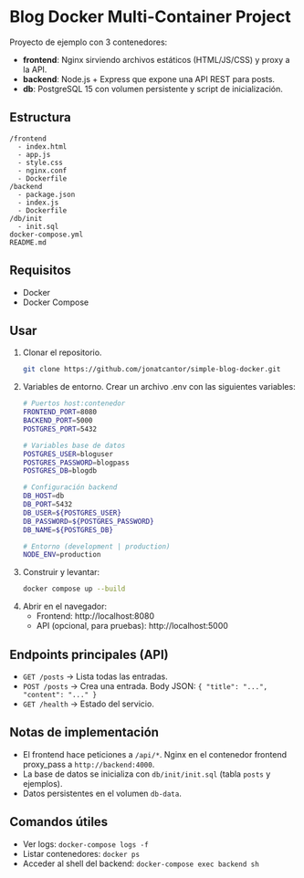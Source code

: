 # Blog Docker Multi-Container Project

Proyecto de ejemplo con 3 contenedores:
- **frontend**: Nginx sirviendo archivos estáticos (HTML/JS/CSS) y proxy a la API.
- **backend**: Node.js + Express que expone una API REST para posts.
- **db**: PostgreSQL 15 con volumen persistente y script de inicialización.

## Estructura
```
/frontend
  - index.html
  - app.js
  - style.css
  - nginx.conf
  - Dockerfile
/backend
  - package.json
  - index.js
  - Dockerfile
/db/init
  - init.sql
docker-compose.yml
README.md
```

## Requisitos
- Docker
- Docker Compose

## Usar
1. Clonar el repositorio.
   ```bash
   git clone https://github.com/jonatcantor/simple-blog-docker.git
   ```
2. Variables de entorno. Crear un archivo .env con las siguientes variables:
    ```bash
    # Puertos host:contenedor
    FRONTEND_PORT=8080
    BACKEND_PORT=5000
    POSTGRES_PORT=5432
    
    # Variables base de datos
    POSTGRES_USER=bloguser
    POSTGRES_PASSWORD=blogpass
    POSTGRES_DB=blogdb
    
    # Configuración backend
    DB_HOST=db
    DB_PORT=5432
    DB_USER=${POSTGRES_USER}
    DB_PASSWORD=${POSTGRES_PASSWORD}
    DB_NAME=${POSTGRES_DB}
    
    # Entorno (development | production)
    NODE_ENV=production
   ```
3. Construir y levantar:
   ```bash
   docker compose up --build
   ```
4. Abrir en el navegador:
   - Frontend: http://localhost:8080
   - API (opcional, para pruebas): http://localhost:5000

## Endpoints principales (API)
- `GET /posts` -> Lista todas las entradas.
- `POST /posts` -> Crea una entrada. Body JSON: `{ "title": "...", "content": "..." }`
- `GET /health` -> Estado del servicio.

## Notas de implementación
- El frontend hace peticiones a `/api/*`. Nginx en el contenedor frontend proxy_pass a `http://backend:4000`.
- La base de datos se inicializa con `db/init/init.sql` (tabla `posts` y ejemplos).
- Datos persistentes en el volumen `db-data`.

## Comandos útiles
- Ver logs: `docker-compose logs -f`
- Listar contenedores: `docker ps`
- Acceder al shell del backend: `docker-compose exec backend sh`

